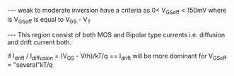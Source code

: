 --- weak to moderate inversion have a criteria as 0< V<sub>GSeff</sub> < 150mV where is V<sub>GSeff</sub>  is equal to
V<sub>GS</sub> - V<sub>T</sub> 

--- This region consist of both MOS and Bipolar type currents i.e. diffusion and drift current both.

if I<sub>drift</sub> / I<sub>diffusion</sub> = (V<sub>GS</sub> - Vth)/kT/q == I<sub>drift</sub> will be more dominant for V<sub>GSeff</sub> = "several"kT/q